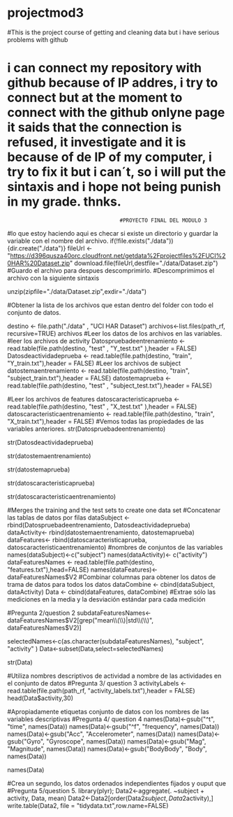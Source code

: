 # projectmod3
#This is the project course of getting and cleaning data but i have serious problems with github
# i can connect my repository with github because of IP addres, i try to connect but at the moment to connect with the github onlyne page it saids that the connection is refused, it investigate and it is because of de IP of my computer, i try to fix it but i can´t, so i will put the sintaxis and i hope not being punish in my grade. thnks.
                                                         
                                        #PROYECTO FINAL DEL MODULO 3

#lo que estoy haciendo aqui es checar si existe un directorio y guardar la variable con el nombre del archivo.
if(!file.exists("./data")){dir.create("./data")}
fileUrl <- "https://d396qusza40orc.cloudfront.net/getdata%2Fprojectfiles%2FUCI%20HAR%20Dataset.zip"
download.file(fileUrl,destfile="./data/Dataset.zip")
#Guardo el archivo para despues descomprimirlo.
#Descomprimimos el archivo con la siguiente sintaxis

unzip(zipfile="./data/Dataset.zip",exdir="./data")

#Obtener la lista de los archivos que estan dentro del folder con todo el conjunto de datos.

destino <- file.path("./data" , "UCI HAR Dataset")
archivos<-list.files(path_rf, recursive=TRUE)
archivos
#Leer los datos de los archivos en las variables.
#leer los archivos de activity
Datospruebadeentrenamiento <- read.table(file.path(destino, "test" , "Y_test.txt" ),header = FALSE)
Datosdeactividadeprueba <- read.table(file.path(destino, "train", "Y_train.txt"),header = FALSE)
#Leer los archivos de subject
datostemaentrenamiento <- read.table(file.path(destino, "train", "subject_train.txt"),header = FALSE)
datostemaprueba <- read.table(file.path(destino, "test" , "subject_test.txt"),header = FALSE)

#Leer los archivos de features
datoscaracteristicaprueba  <- read.table(file.path(destino, "test" , "X_test.txt" ),header = FALSE)
datoscaracteristicaentrenamiento <- read.table(file.path(destino, "train", "X_train.txt"),header = FALSE)
#Vemos todas las propiedades de las variables anteriores.
str(Datospruebadeentrenamiento)

str(Datosdeactividadeprueba)

str(datostemaentrenamiento)

str(datostemaprueba)

str(datoscaracteristicaprueba)

str(datoscaracteristicaentrenamiento)



#Merges the training and the test sets to create one data set
#Concatenar las tablas de datos por filas
dataSubject <- rbind(Datospruebadeentrenamiento, Datosdeactividadeprueba)
dataActivity<- rbind(datostemaentrenamiento, datostemaprueba)
dataFeatures<- rbind(datoscaracteristicaprueba, datoscaracteristicaentrenamiento)
#nombres de conjuntos de las variables
names(dataSubject)<-c("subject")
names(dataActivity)<- c("activity")
dataFeaturesNames <- read.table(file.path(destino, "features.txt"),head=FALSE)
names(dataFeatures)<- dataFeaturesNames$V2
#Combinar columnas para obtener los datos de trama de datos para todos los datos
dataCombine <- cbind(dataSubject, dataActivity)
Data <- cbind(dataFeatures, dataCombine)
#Extrae sólo las mediciones en la media y la desviación estándar para cada medición



#Pregunta 2/question 2
subdataFeaturesNames<-dataFeaturesNames$V2[grep("mean\\(\\)|std\\(\\)", dataFeaturesNames$V2)]

selectedNames<-c(as.character(subdataFeaturesNames), "subject", "activity" )
Data<-subset(Data,select=selectedNames)

str(Data)



#Utiliza nombres descriptivos de actividad a nombre de las actividades en el conjunto de datos
#Pregunta 3/ question 3
activityLabels <- read.table(file.path(path_rf, "activity_labels.txt"),header = FALSE)
head(Data$activity,30)

#Apropiadamente etiquetas conjunto de datos con los nombres de las variables descriptivas
#Pregunta 4/ question 4
names(Data)<-gsub("^t", "time", names(Data))
names(Data)<-gsub("^f", "frequency", names(Data))
names(Data)<-gsub("Acc", "Accelerometer", names(Data))
names(Data)<-gsub("Gyro", "Gyroscope", names(Data))
names(Data)<-gsub("Mag", "Magnitude", names(Data))
names(Data)<-gsub("BodyBody", "Body", names(Data))

names(Data)



#Crea un segundo, los datos ordenados independientes fijados y ouput que
#Pregunta 5/question 5.
library(plyr);
Data2<-aggregate(. ~subject + activity, Data, mean)
Data2<-Data2[order(Data2$subject,Data2$activity),]
write.table(Data2, file = "tidydata.txt",row.name=FALSE)




